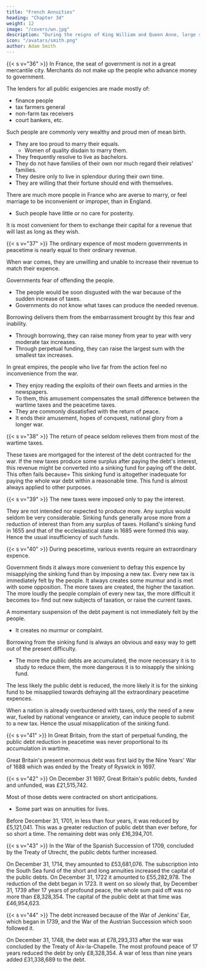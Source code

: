 ```yaml
---
title: "French Annuities"
heading: "Chapter 3d"
weight: 12
image: "/covers/wn.jpg"
description: "During the reigns of King William and Queen Anne, large sums were frequently borrowed on annuities for terms of years which varied"
icon: "/avatars/smith.png"
author: Adam Smith
---
```




{{< s v="36" >}} In France, the seat of government is not in a great mercantile city. Merchants do not make up the people who advance money to government.

The lenders for all public exigencies are made mostly of:
- finance people
- tax farmers general
- non-farm tax receivers
- court bankers, etc.

Such people are commonly very wealthy and proud men of mean birth.
- They are too proud to marry their equals.
  - Women of quality disdain to marry them.
- They frequently resolve to live as bachelors.
- They do not have families of their own nor much regard their relatives' families.
- They desire only to live in splendour during their own time.
- They are willing that their fortune should end with themselves.

There are much more people in France who are averse to marry, or feel marriage to be inconvenient or improper, than in England.
- Such people have little or no care for posterity.

It is most convenient for them to exchange their capital for a revenue that will last as long as they wish.


{{< s v="37" >}} The ordinary expence of most modern governments in peacetime is nearly equal to their ordinary revenue.

When war comes, they are unwilling and unable to increase their revenue to match their expence.

Governments fear of offending the people.
- The people would be soon disgusted with the war because of the sudden increase of taxes.
- Governments do not know what taxes can produce the needed revenue.

Borrowing delivers them from the embarrassment brought by this fear and inability. 
- Through borrowing, they can raise money from year to year with very moderate tax increases.
- Through perpetual funding, they can raise the largest sum with the smallest tax increases.

In great empires, the people who live far from the action feel no inconvenience from the war.
- They enjoy reading the exploits of their own fleets and armies in the newspapers.
- To them, this amusement compensates the small difference between the wartime taxes and the peacetime taxes.
- They are commonly dissatisfied with the return of peace.
- It ends their amusement, hopes of conquest, national glory from a longer war.


{{< s v="38" >}} The return of peace seldom relieves them from most of the wartime taxes.

These taxes are mortgaged for the interest of the debt contracted for the war.
If the new taxes produce some surplus after paying the debt's interest, this revenue might be converted into a sinking fund for paying off the debt.
    This often fails because= 
        This sinking fund is altogether inadequate for paying the whole war debt within a reasonable time.
        This fund is almost always applied to other purposes.


{{< s v="39" >}} The new taxes were imposed only to pay the interest.

They are not intended nor expected to produce more.
    Any surplus would seldom be very considerable.
Sinking funds generally arose more from a reduction of interest than from any surplus of taxes.
    Holland's sinking fund in 1655 and that of the ecclesiastical state in 1685 were formed this way.
    Hence the usual insufficiency of such funds.


{{< s v="40" >}} During peacetime, various events require an extraordinary expence.

Government finds it always more convenient to defray this expence by misapplying the sinking fund than by imposing a new tax.
    Every new tax is immediately felt by the people.
    It always creates some murmur and is met with some opposition.
The more taxes are created, the higher the taxation.
    The more loudly the people complain of every new tax, the more difficult it becomes to= 
        find out new subjects of taxation, or
        raise the current taxes.

A momentary suspension of the debt payment is not immediately felt by the people.
- It creates no murmur or complaint.

Borrowing from the sinking fund is always an obvious and easy way to gett out of the present difficulty.
- The more the public debts are accumulated, the more necessary it is to study to reduce them, the more dangerous it is to misapply the sinking fund.

The less likely the public debt is reduced, the more likely it is for the sinking fund to be misapplied towards defraying all the extraordinary peacetime expences.

When a nation is already overburdened with taxes, only the need of a new war, fueled by national vengeance or anxiety, can induce people to submit to a new tax.
    Hence the usual misapplication of the sinking fund.



{{< s v="41" >}} In Great Britain, from the start of perpetual funding, the public debt reduction in peacetime was never proportional to its accumulation in wartime.

Great Britain's present enormous debt was first laid by the Nine Years' War of 1688 which was ended by the Treaty of Ryswick in 1697.


{{< s v="42" >}} On December 31 1697, Great Britain's public debts, funded and unfunded, was £21,515,742.

Most of those debts were contracted on short anticipations.
- Some part was on annuities for lives.

Before December 31, 1701, in less than four years, it was reduced by £5,121,041.
    This was a greater reduction of public debt than ever before, for so short a time.
    The remaining debt was only £16,394,701.


{{< s v="43" >}} In the War of the Spanish Succession of 1709, concluded by the Treaty of Utrecht, the public debts further increased.

On December 31, 1714, they amounted to £53,681,076.
The subscription into the South Sea fund of the short and long annuities increased the capital of the public debts.
    On December 31, 1722 it amounted to £55,282,978.
The reduction of the debt began in 1723.
    It went on so slowly that, by December 31, 1739 after 17 years of profound peace, the whole sum paid off was no more than £8,328,354.
    The capital of the public debt at that time was £46,954,623.


{{< s v="44" >}} The debt increased because of the War of Jenkins' Ear, which began in 1739, and the War of the Austrian Succession which soon followed it.

On December 31, 1748, the debt was at £78,293,313 after the war was concluded by the Treaty of Aix-la-Chapelle. The most profound peace of 17 years reduced the debt by only £8,328,354. A war of less than nine years added £31,338,689 to the debt.
